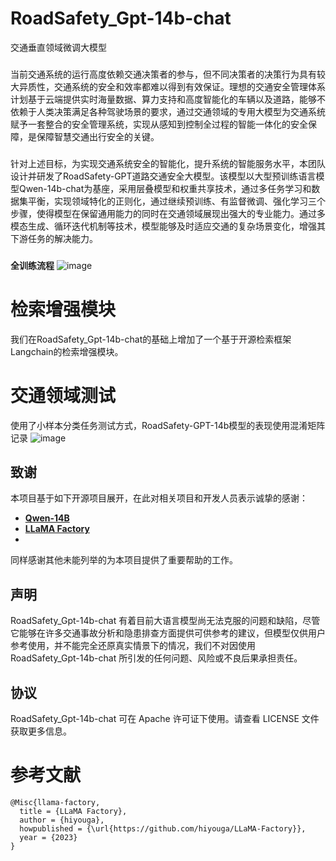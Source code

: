# RoadSafety_Gpt-14b-chat
交通垂直领域微调大模型
###
当前交通系统的运行高度依赖交通决策者的参与，但不同决策者的决策行为具有较大异质性，交通系统的安全和效率都难以得到有效保证。理想的交通安全管理体系计划基于云端提供实时海量数据、算力支持和高度智能化的车辆以及道路，能够不依赖于人类决策满足各种驾驶场景的要求，通过交通领域的专用大模型为交通系统赋予一套整合的安全管理系统，实现从感知到控制全过程的智能一体化的安全保障，是保障智慧交通出行安全的关键。
###
针对上述目标，为实现交通系统安全的智能化，提升系统的智能服务水平，本团队设计并研发了RoadSafety-GPT道路交通安全大模型。该模型以大型预训练语言模型Qwen-14b-chat为基座，采用层叠模型和权重共享技术，通过多任务学习和数据集平衡，实现领域特化的正则化，通过继续预训练、有监督微调、强化学习三个步骤，使得模型在保留通用能力的同时在交通领域展现出强大的专业能力。通过多模态生成、循环迭代机制等技术，模型能够及时适应交通的复杂场景变化，增强其下游任务的解决能力。
###
**全训练流程**
![image](https://github.com/l-show/RoadSafety_Gpt-14b/blob/main/assets/%E8%AE%AD%E7%BB%83%E6%B5%81%E7%A8%8B.png)
###
# 检索增强模块
我们在RoadSafety_Gpt-14b-chat的基础上增加了一个基于开源检索框架 Langchain的检索增强模块。
# 交通领域测试
使用了小样本分类任务测试方式，RoadSafety-GPT-14b模型的表现使用混淆矩阵记录
![image](https://github.com/l-show/RoadSafety_Gpt-14b/blob/main/assets/%E6%B7%B7%E6%B7%86%E7%9F%A9%E9%98%B5.png)
## 致谢

本项目基于如下开源项目展开，在此对相关项目和开发人员表示诚挚的感谢：

- [**Qwen-14B**](https://github.com/QwenLM/Qwen?tab=readme-ov-file)
- [**LLaMA Factory**](https://github.com/hiyouga/LLaMA-Factory?tab=readme-ov-file)
- 
同样感谢其他未能列举的为本项目提供了重要帮助的工作。
## 声明
RoadSafety_Gpt-14b-chat 有着目前大语言模型尚无法克服的问题和缺陷，尽管它能够在许多交通事故分析和隐患排查方面提供可供参考的建议，但模型仅供用户参考使用，并不能完全还原真实情景下的情况，我们不对因使用 RoadSafety_Gpt-14b-chat 所引发的任何问题、风险或不良后果承担责任。
## 协议
RoadSafety_Gpt-14b-chat 可在 Apache 许可证下使用。请查看 LICENSE 文件获取更多信息。
# 参考文献
```
@Misc{llama-factory,
  title = {LLaMA Factory},
  author = {hiyouga},
  howpublished = {\url{https://github.com/hiyouga/LLaMA-Factory}},
  year = {2023}
}
```
